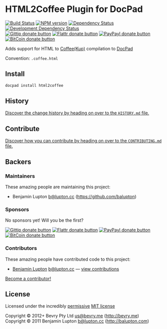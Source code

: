 # HTML2Coffee Plugin for DocPad

<!-- BADGES/ -->

[![Build Status](http://img.shields.io/travis-ci/docpad/docpad-plugin-html2coffee.png?branch=master)](http://travis-ci.org/docpad/docpad-plugin-html2coffee "Check this project's build status on TravisCI")
[![NPM version](http://badge.fury.io/js/docpad-plugin-html2coffee.png)](https://npmjs.org/package/docpad-plugin-html2coffee "View this project on NPM")
[![Dependency Status](https://david-dm.org/docpad/docpad-plugin-html2coffee.png?theme=shields.io)](https://david-dm.org/docpad/docpad-plugin-html2coffee)
[![Development Dependency Status](https://david-dm.org/docpad/docpad-plugin-html2coffee/dev-status.png?theme=shields.io)](https://david-dm.org/docpad/docpad-plugin-html2coffee#info=devDependencies)<br/>
[![Gittip donate button](http://img.shields.io/gittip/docpad.png)](https://www.gittip.com/docpad/ "Donate weekly to this project using Gittip")
[![Flattr donate button](http://img.shields.io/flattr/donate.png?color=yellow)](http://flattr.com/thing/344188/balupton-on-Flattr "Donate monthly to this project using Flattr")
[![PayPayl donate button](http://img.shields.io/paypal/donate.png?color=yellow)](https://www.paypal.com/cgi-bin/webscr?cmd=_s-xclick&hosted_button_id=QB8GQPZAH84N6 "Donate once-off to this project using Paypal")
[![BitCoin donate button](http://img.shields.io/bitcoin/donate.png?color=yellow)](https://coinbase.com/checkouts/9ef59f5479eec1d97d63382c9ebcb93a "Donate once-off to this project using BitCoin")

<!-- /BADGES -->


Adds support for HTML to [Coffee](http://coffeescript.org/)[(Kup)](http://coffeekup.org/) compilation to [DocPad](https://docpad.org)

Convention:  `.coffee.html`


## Install

``` bash
docpad install html2coffee
```


<!-- HISTORY/ -->

## History
[Discover the change history by heading on over to the `HISTORY.md` file.](https://github.com/docpad/docpad-plugin-html2coffee/blob/master/HISTORY.md#files)

<!-- /HISTORY -->


<!-- CONTRIBUTE/ -->

## Contribute

[Discover how you can contribute by heading on over to the `CONTRIBUTING.md` file.](https://github.com/docpad/docpad-plugin-html2coffee/blob/master/CONTRIBUTING.md#files)

<!-- /CONTRIBUTE -->


<!-- BACKERS/ -->

## Backers

### Maintainers

These amazing people are maintaining this project:

- Benjamin Lupton <b@lupton.cc> (https://github.com/balupton)

### Sponsors

No sponsors yet! Will you be the first?

[![Gittip donate button](http://img.shields.io/gittip/docpad.png)](https://www.gittip.com/docpad/ "Donate weekly to this project using Gittip")
[![Flattr donate button](http://img.shields.io/flattr/donate.png?color=yellow)](http://flattr.com/thing/344188/balupton-on-Flattr "Donate monthly to this project using Flattr")
[![PayPayl donate button](http://img.shields.io/paypal/donate.png?color=yellow)](https://www.paypal.com/cgi-bin/webscr?cmd=_s-xclick&hosted_button_id=QB8GQPZAH84N6 "Donate once-off to this project using Paypal")
[![BitCoin donate button](http://img.shields.io/bitcoin/donate.png?color=yellow)](https://coinbase.com/checkouts/9ef59f5479eec1d97d63382c9ebcb93a "Donate once-off to this project using BitCoin")

### Contributors

These amazing people have contributed code to this project:

- [Benjamin Lupton](https://github.com/balupton) <b@lupton.cc> — [view contributions](https://github.com/docpad/docpad-plugin-html2coffee/commits?author=balupton)

[Become a contributor!](https://github.com/docpad/docpad-plugin-html2coffee/blob/master/CONTRIBUTING.md#files)

<!-- /BACKERS -->


<!-- LICENSE/ -->

## License

Licensed under the incredibly [permissive](http://en.wikipedia.org/wiki/Permissive_free_software_licence) [MIT license](http://creativecommons.org/licenses/MIT/)

Copyright &copy; 2012+ Bevry Pty Ltd <us@bevry.me> (http://bevry.me)
<br/>Copyright &copy; 2011 Benjamin Lupton <b@lupton.cc> (http://balupton.com)

<!-- /LICENSE -->


